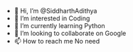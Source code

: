 - 👋 Hi, I’m @SiddharthAdithya
- 👀 I’m interested in Coding 
- 🌱 I’m currently learning Python
- 💞️ I’m looking to collaborate on Google 
- 📫 How to reach me No need 


<!---
SiddharthAdithya/SiddharthAdithya is a ✨ special ✨ repository because its `README.md` (this file) appears on your GitHub profile.
You can click the Preview link to take a look at your changes.
--->
